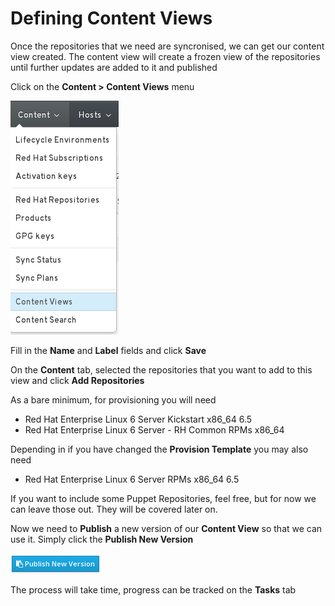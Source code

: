 # Defining Content Views

Once the repositories that we need are syncronised, we can get our content view created. The content view will create a frozen view of the repositories until further updates are added to it and published

Click on the **Content > Content Views** menu

![Content Views Menu Item](../images/menu-content-view.png)

Fill in the **Name** and **Label** fields and click **Save**

On the **Content** tab, selected the repositories that you want to add to this view and click **Add Repositories**

As a bare minimum, for provisioning you will need

* Red Hat Enterprise Linux 6 Server Kickstart x86_64 6.5
* Red Hat Enterprise Linux 6 Server - RH Common RPMs x86_64

Depending in if you have changed the **Provision Template** you may also need

* Red Hat Enterprise Linux 6 Server RPMs x86_64 6.5

If you want to include some Puppet Repositories, feel free, but for now we can leave those out. They will be covered later on.

Now we need to **Publish** a new version of our **Content View** so that we can use it. Simply click the **Publish New Version**

![Publish New Version ](../images/button-publish-new-version.png)

The process will take time, progress can be tracked on the **Tasks** tab

